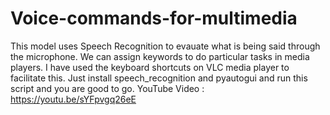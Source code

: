 # Voice-commands-for-multimedia
This model uses Speech Recognition to evauate what is being said through the microphone. 
We can assign keywords to do particular tasks in media players. I have used the keyboard shortcuts on VLC media player to facilitate this.
Just install speech_recognition and pyautogui and run this script and you are good to go.
YouTube Video : https://youtu.be/sYFpvgq26eE
